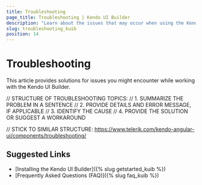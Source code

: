 ```yaml
---
title: Troubleshooting
page_title: Troubleshooting | Kendo UI Builder
description: "Learn about the issues that may occur when using the Kendo UI Builder tool for creating and managing Angular and AngularJS-based web applications."
slug: troubleshooting_kuib
position: 14
---
```


# Troubleshooting

This article provides solutions for issues you might encounter while working with the Kendo UI Builder.

// STRUCTURE OF TROUBLESHOOTING TOPICS:
// 1. SUMMARIZE THE PROBLEM IN A SENTENCE
// 2. PROVIDE DETAILS AND ERROR MESSAGE, IF APPLICABLE
// 3. IDENTIFY THE CAUSE
// 4. PROVIDE THE SOLUTION OR SUGGEST A WORKAROUND

// STICK TO SIMILAR STRUCTURE: https://www.telerik.com/kendo-angular-ui/components/troubleshooting/

## Suggested Links

* [Installing the Kendo UI Builder]({% slug getstarted_kuib %})
* [Frequently Asked Questions (FAQ)]({% slug faq_kuib %})
